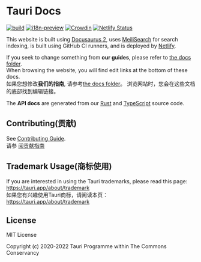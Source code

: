 # Tauri Docs

[![build](https://github.com/tauri-apps/tauri-docs/actions/workflows/build.yml/badge.svg)](https://github.com/tauri-apps/tauri-docs/actions/workflows/build.yml)
[![i18n-preview](https://github.com/tauri-apps/tauri-docs/actions/workflows/i18n-preview.yml/badge.svg)](https://github.com/tauri-apps/tauri-docs/actions/workflows/i18n-preview.yml)
[![Crowdin](https://badges.crowdin.net/e/5a26ffca6fd8022c03485376ac5a082d/localized.svg)](https://tauri.crowdin.com/documentation)
[![Netlify Status](https://api.netlify.com/api/v1/badges/0bc4e65a-3a3a-4074-9401-1f094ecd0508/deploy-status)](https://app.netlify.com/sites/tauri/deploys)

This website is built using [Docusaurus 2], uses [MeiliSearch] for search indexing, is built using GitHub CI runners, and is deployed by [Netlify].

If you seek to change something from **our guides**, 
please refer to [the docs folder].  
When browsing the website, you will find edit links at the bottom of these docs.  
如果您想修改**我们的指南**, 请参考[the docs folder]。 
浏览网站时，您会在这些文档的底部找到编辑链接。

The **API docs** are generated from our [Rust] and [TypeScript] source code.

## Contributing(贡献)

See [Contributing Guide].  
请参 [阅贡献指南]

## Trademark Usage(商标使用)
If you are interested in using the Tauri trademarks, please read this page:   
https://tauri.app/about/trademark  
如果您有兴趣使用Tauri商标，请阅读本页：  
https://tauri.app/about/trademark

## License

MIT License

Copyright (c) 2020-2022 Tauri Programme within The Commons Conservancy

[docusaurus 2]: https://v2.docusaurus.io/
[meilisearch]: https://github.com/meilisearch/
[netlify]: https://www.netlify.com
[the docs folder]: ./docs
[typescript]: https://github.com/tauri-apps/tauri/tree/dev/tooling/api
[rust]: https://github.com/tauri-apps/tauri/tree/dev/core/tauri

[contributing guide]: ./.github/CONTRIBUTING.md
[阅贡献指南]: ./.github/CONTRIBUTING.md
